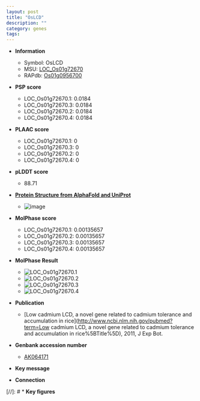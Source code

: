 ```yaml
---
layout: post
title: "OsLCD"
description: ""
category: genes
tags: 
---
```


* **Information**  
    + Symbol: OsLCD  
    + MSU: [LOC_Os01g72670](http://rice.plantbiology.msu.edu/cgi-bin/ORF_infopage.cgi?orf=LOC_Os01g72670)  
    + RAPdb: [Os01g0956700](http://rapdb.dna.affrc.go.jp/viewer/gbrowse_details/irgsp1?name=Os01g0956700)  

* **PSP score**  
    + LOC_Os01g72670.1: 0.0184 
    + LOC_Os01g72670.3: 0.0184 
    + LOC_Os01g72670.2: 0.0184 
    + LOC_Os01g72670.4: 0.0184 

* **PLAAC score**  
    + LOC_Os01g72670.1: 0 
    + LOC_Os01g72670.3: 0 
    + LOC_Os01g72670.2: 0 
    + LOC_Os01g72670.4: 0 

* **pLDDT score**
    + 88.71

* **[Protein Structure from AlphaFold and UniProt](https://www.uniprot.org/uniprotkb/Q5JK54/entry#structure)**
    + ![image](https://ricepsp.github.io/images/Q5/AF-Q5JK54-F1.png)

* **MolPhase score**
    + LOC_Os01g72670.1: 0.00135657
    + LOC_Os01g72670.2: 0.00135657
    + LOC_Os01g72670.3: 0.00135657
    + LOC_Os01g72670.4: 0.00135657

* **MolPhase Result**
    + ![LOC_Os01g72670.1](https://304243504.github.io/Pictures/LOC_Os01g/LOC_Os01g72670.1.png)
    + ![LOC_Os01g72670.2](https://304243504.github.io/Pictures/LOC_Os01g/LOC_Os01g72670.2.png)
    + ![LOC_Os01g72670.3](https://304243504.github.io/Pictures/LOC_Os01g/LOC_Os01g72670.3.png)
    + ![LOC_Os01g72670.4](https://304243504.github.io/Pictures/LOC_Os01g/LOC_Os01g72670.4.png)

* **Publication**  
    + [Low cadmium LCD, a novel gene related to cadmium tolerance and accumulation in rice](http://www.ncbi.nlm.nih.gov/pubmed?term=Low cadmium LCD, a novel gene related to cadmium tolerance and accumulation in rice%5BTitle%5D), 2011, J Exp Bot.

* **Genbank accession number**  
    + [AK064171](http://www.ncbi.nlm.nih.gov/nuccore/AK064171)

* **Key message**  

* **Connection**  

[//]: # * **Key figures**  


